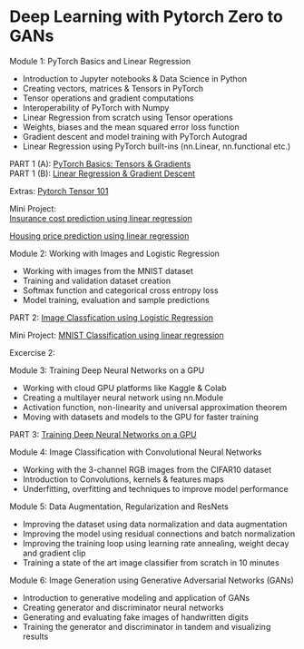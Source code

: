
# Deep Learning with Pytorch Zero to GANs

Module 1: PyTorch Basics and Linear Regression
* Introduction to Jupyter notebooks & Data Science in Python
* Creating vectors, matrices & Tensors in PyTorch
* Tensor operations and gradient computations
* Interoperability of PyTorch with Numpy
* Linear Regression from scratch using Tensor operations
* Weights, biases and the mean squared error loss function
* Gradient descent and model training with PyTorch Autograd
* Linear Regression using PyTorch built-ins (nn.Linear, nn.functional etc.)

PART 1 (A): [PyTorch Basics: Tensors & Gradients](https://github.com/birajparikh16/Deep-Learning-with-Pytorch-Zero-to-GANs/blob/master/Notebooks/01-pytorch-basics.ipynb) \
PART 1 (B): [Linear Regression & Gradient Descent](https://github.com/birajparikh16/Deep-Learning-with-Pytorch-Zero-to-GANs/blob/master/Notebooks/02-linear-regression.ipynb)
 
Extras: [Pytorch Tensor 101](https://github.com/birajparikh16/Deep-Learning-with-Pytorch-Zero-to-GANs/blob/master/Excercise/01-tensor-operations.ipynb)

Mini Project: \
[Insurance cost prediction using linear regression](https://github.com/birajparikh16/Deep-Learning-with-Pytorch-Zero-to-GANs/blob/master/Excercise/02-insurance-linear-regression.ipynb)

[Housing price prediction using linear regression](https://github.com/birajparikh16/Deep-Learning-with-Pytorch-Zero-to-GANs/blob/master/Mini%20Projects/housing-price-prediction-linear-regression/house-price-prediction-linear-regression.ipynb)

Module 2: Working with Images and Logistic Regression
* Working with images from the MNIST dataset
* Training and validation dataset creation
* Softmax function and categorical cross entropy loss
* Model training, evaluation and sample predictions

PART 2: [Image Classfication using Logistic Regression](https://github.com/birajparikh16/Deep-Learning-with-Pytorch-Zero-to-GANs/blob/master/Notebooks/03-logistic-regression.ipynb)

Mini Project:
[MNIST Classification using linear regression](https://github.com/birajparikh16/Deep-Learning-with-Pytorch-Zero-to-GANs/blob/master/Projects/mnist-logistic-minimal/mnist-logistic.ipynb)


Excercise 2: 

Module 3: Training Deep Neural Networks on a GPU
* Working with cloud GPU platforms like Kaggle & Colab
* Creating a multilayer neural network using nn.Module
* Activation function, non-linearity and universal approximation theorem
* Moving with datasets and models to the GPU for faster training

PART 3: [Training Deep Neural Networks on a GPU](https://github.com/birajparikh16/Deep-Learning-with-Pytorch-Zero-to-GANs/blob/master/Notebooks/04-feedforward-neural-networks.ipynb)

Module 4: Image Classification with Convolutional Neural Networks
* Working with the 3-channel RGB images from the CIFAR10 dataset
* Introduction to Convolutions, kernels & features maps
* Underfitting, overfitting and techniques to improve model performance

Module 5: Data Augmentation, Regularization and ResNets
* Improving the dataset using data normalization and data augmentation
* Improving the model using residual connections and batch normalization
* Improving the training loop using learning rate annealing, weight decay and gradient clip
* Training a state of the art image classifier from scratch in 10 minutes

Module 6: Image Generation using Generative Adversarial Networks (GANs)
* Introduction to generative modeling and application of GANs
* Creating generator and discriminator neural networks
* Generating and evaluating fake images of handwritten digits
* Training the generator and discriminator in tandem and visualizing results


